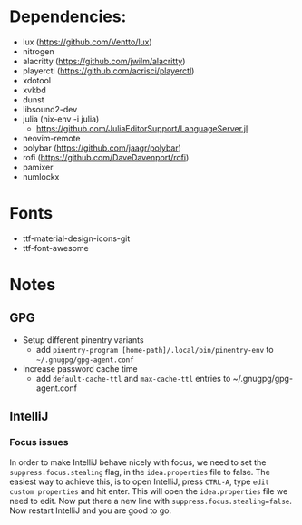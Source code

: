 # Dependencies:
* lux (https://github.com/Ventto/lux)
* nitrogen 
* alacritty (https://github.com/jwilm/alacritty)
* playerctl (https://github.com/acrisci/playerctl)
* xdotool 
* xvkbd 
* dunst
* libsound2-dev
* julia (nix-env -i julia)
  * https://github.com/JuliaEditorSupport/LanguageServer.jl
* neovim-remote 
* polybar (https://github.com/jaagr/polybar)
* rofi (https://github.com/DaveDavenport/rofi)
* pamixer
* numlockx

# Fonts
* ttf-material-design-icons-git
* ttf-font-awesome


# Notes
## GPG
* Setup different pinentry variants
  * add `pinentry-program [home-path]/.local/bin/pinentry-env` to `~/.gnugpg/gpg-agent.conf`
* Increase password cache time
  * add `default-cache-ttl` and `max-cache-ttl` entries to ~/.gnugpg/gpg-agent.conf

## IntelliJ

### Focus issues

In order to make IntelliJ behave nicely with focus, we need to set
the `suppress.focus.stealing` flag, in the `idea.properties` file to
false. The easiest way to achieve this, is to open IntelliJ, press
`CTRL-A`, type `edit custom properties` and hit enter. This will open
the `idea.properties` file we need to edit. Now put there a new line
with `suppress.focus.stealing=false`. Now restart IntelliJ and you are
good to go.
